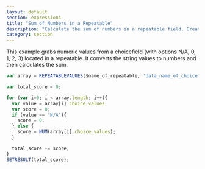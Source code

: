 ```yaml
---
layout: default
section: expressions
title: "Sum of Numbers in a Repeatable"
description: "Calculate the sum of numbers in a repeatable field. Great for total cost or score if when using repeatables."
category: section
---
```


This example grabs numeric values from a choicefield (with options N/A, 0, 1, 2, 3) located in a repeatable. It converts the string values to numbers and then calculates the sum.

```js
var array = REPEATABLEVALUES($name_of_repeatable, 'data_name_of_choicefield_score');

var total_score = 0;

for (var i=0; i < array.length; i++){
  var value = array[i].choice_values;
  var score = 0;
  if (value == 'N/A'){
    score = 0;
  } else {
    score = NUM(array[i].choice_values);
  }

  total_score += score;
}
SETRESULT(total_score);
```
